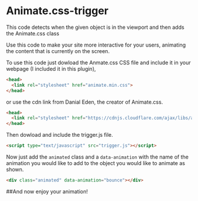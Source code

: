 # Animate.css-trigger
This code detects when the given object is in the viewport and then adds the Animate.css class

Use this code to make your site more interactive for your users, animating the content that is currently on the screen.

To use this code just dowload the Anmate.css CSS file and include it in your webpage (I included it in this plugin), 

```html
<head>
  <link rel="stylesheet" href="animate.min.css">
</head>
```
or use the cdn link from Danial Eden, the creator of Animate.css.
```html
<head>
  <link rel="stylesheet" href="https://cdnjs.cloudflare.com/ajax/libs/animate.css/3.5.2/animate.min.css">
</head>
```

Then dowload and include the trigger.js file.

```html
<script type="text/javascript" src="trigger.js"></script>
```
Now just add the `animated` class and a `data-animation` with the name of the animation you would like to add to the object you would like to animate as shown.

```html
<div class="animated" data-animation="bounce"></div>
```

##And now enjoy your animation!


